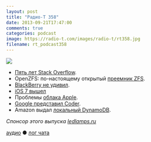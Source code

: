 ```yaml
---
layout: post
title: "Радио-Т 358"
date: 2013-09-21T17:47:00
comments: true
categories: podcast
image: https://radio-t.com/images/radio-t/rt358.jpg
filename: rt_podcast358
---
```

![](https://radio-t.com/images/radio-t/rt358.jpg)

* [Пять лет Stack Overflow](http://habrahabr.ru/post/194036/).
* OpenZFS: по-настоящему открытый [преемник ZFS](http://habrahabr.ru/post/194168/).
* [BlackBerry не удивил](http://press.blackberry.com/financial/2013/blackberry-announces-preliminary-second-quarter-fiscal-2014-resu.html).
* [iOS 7 вышел](http://www.theguardian.com/technology/2013/sep/18/ios-7-review-apple)
* Проблемы [облaка Apple](http://www.telegraph.co.uk/technology/apple/iphone/10319579/iOS-7-download-problems-as-Apples-servers-struggle.html).
* [Google представил Coder](http://habrahabr.ru/post/194012/).
* Amazon выдал [локальный DynamoDB](http://gigaom.com/2013/09/13/amazon-goes-local-with-dynamodb-kinda/).

_Спонсор этого выпуска [ledlamps.ru](http://ledlamps.ru)_

[аудио](http://cdn.radio-t.com/rt_podcast358.mp3) ● [лог чата](http://chat.radio-t.com/logs/radio-t-358.html)
<audio src="http://cdn.radio-t.com/rt_podcast358.mp3" preload="none"></audio>
